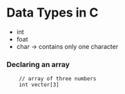 # Data Types in C

* int
* foat
* char -> contains only one character


### Declaring an array
```
	// array of three numbers
	int vector[3]
```